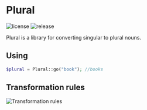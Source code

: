 # Plural
![license](https://img.shields.io/github/license/oleg-shumilin/plural) ![release](https://img.shields.io/github/v/release/oleg-shumilin/plural)

Plural is a library for converting singular to plural nouns.

## Using
```php
$plural = Plural::go("book"); //books
```

## Transformation rules

![Transformation rules](https://crownenglishclub.ru/wp-content/uploads/2019/05/Mnozhestvennoe_chislo_suschestvitelnyh_v_angliyskom_yazyke_obrazovanie_i_primery_1.jpg)
